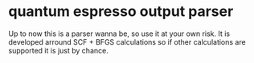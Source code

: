 # quantum espresso output parser
Up to now this is a parser wanna be, so use it at your own risk.
It is developed arround SCF + BFGS calculations so if other calculations are supported it is just by chance.
